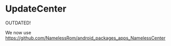 UpdateCenter
=============

OUTDATED!

We now use https://github.com/NamelessRom/android_packages_apps_NamelessCenter
